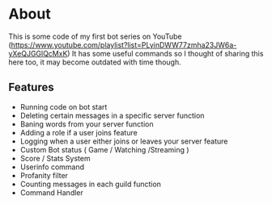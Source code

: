 # About
This is some code of my first bot series on YouTube (https://www.youtube.com/playlist?list=PLyinDWW77zmha23JW6a-yXeQJGGlQcMxK)
It has some useful commands so I thought of sharing this here too, it may become outdated with time though.

## Features
- Running code on bot start
- Deleting certain messages in a specific server function
- Baning words from your server function
- Adding a role if a user joins feature
- Logging when a user either joins or leaves your server feature
- Custom Bot status ( Game / Watching /Streaming )
- Score / Stats System
- Userinfo command
- Profanity filter
- Counting messages in each guild function
- Command Handler
